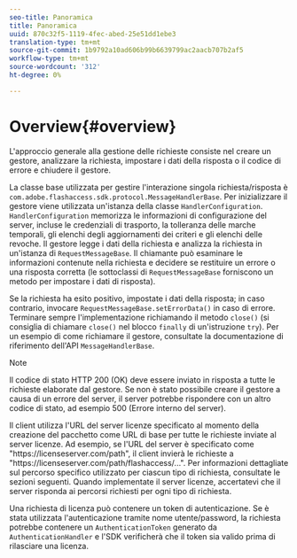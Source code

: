 ```yaml
---
seo-title: Panoramica
title: Panoramica
uuid: 870c32f5-1119-4fec-abed-25e51dd1ebe3
translation-type: tm+mt
source-git-commit: 1b9792a10ad606b99b6639799ac2aacb707b2af5
workflow-type: tm+mt
source-wordcount: '312'
ht-degree: 0%

---
```



# Overview{#overview}

L&#39;approccio generale alla gestione delle richieste consiste nel creare un gestore, analizzare la richiesta, impostare i dati della risposta o il codice di errore e chiudere il gestore.

La classe base utilizzata per gestire l&#39;interazione singola richiesta/risposta è `com.adobe.flashaccess.sdk.protocol.MessageHandlerBase`. Per inizializzare il gestore viene utilizzata un&#39;istanza della classe `HandlerConfiguration`. `HandlerConfiguration` memorizza le informazioni di configurazione del server, incluse le credenziali di trasporto, la tolleranza delle marche temporali, gli elenchi degli aggiornamenti dei criteri e gli elenchi delle revoche. Il gestore legge i dati della richiesta e analizza la richiesta in un&#39;istanza di  `RequestMessageBase`. Il chiamante può esaminare le informazioni contenute nella richiesta e decidere se restituire un errore o una risposta corretta (le sottoclassi di `RequestMessageBase` forniscono un metodo per impostare i dati di risposta).

Se la richiesta ha esito positivo, impostate i dati della risposta; in caso contrario, invocare `RequestMessageBase.setErrorData()` in caso di errore. Terminare sempre l&#39;implementazione richiamando il metodo `close()` (si consiglia di chiamare `close()` nel blocco `finally` di un&#39;istruzione `try`). Per un esempio di come richiamare il gestore, consultate la documentazione di riferimento dell&#39;API `MessageHandlerBase`.

>[!NOTE]
>
>Il codice di stato HTTP 200 (OK) deve essere inviato in risposta a tutte le richieste elaborate dal gestore. Se non è stato possibile creare il gestore a causa di un errore del server, il server potrebbe rispondere con un altro codice di stato, ad esempio 500 (Errore interno del server).

Il client utilizza l&#39;URL del server licenze specificato al momento della creazione del pacchetto come URL di base per tutte le richieste inviate al server licenze. Ad esempio, se l&#39;URL del server è specificato come &quot;ht<span></span>tps://licenseserver.com/path&quot;, il client invierà le richieste a &quot;ht<span></span>tps://licenseserver.com/path/flashaccess/...&quot;. Per informazioni dettagliate sul percorso specifico utilizzato per ciascun tipo di richiesta, consultate le sezioni seguenti. Quando implementate il server licenze, accertatevi che il server risponda ai percorsi richiesti per ogni tipo di richiesta.

Una richiesta di licenza può contenere un token di autenticazione. Se è stata utilizzata l&#39;autenticazione tramite nome utente/password, la richiesta potrebbe contenere un `AuthenticationToken` generato da `AuthenticationHandler` e l&#39;SDK verificherà che il token sia valido prima di rilasciare una licenza.
